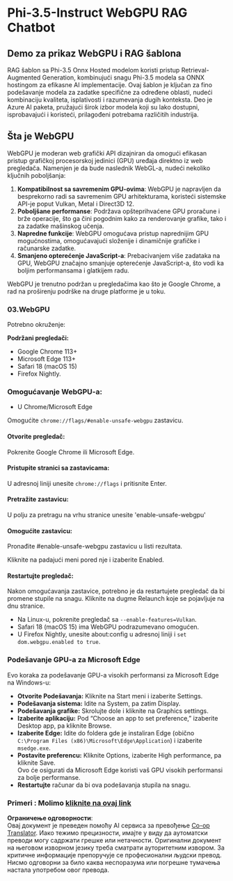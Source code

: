 <!--
CO_OP_TRANSLATOR_METADATA:
{
  "original_hash": "b62864faf628eb07f5231d4885555198",
  "translation_date": "2025-05-09T19:00:36+00:00",
  "source_file": "md/02.Application/01.TextAndChat/Phi3/WebGPUWithPhi35Readme.md",
  "language_code": "sr"
}
-->
# Phi-3.5-Instruct WebGPU RAG Chatbot

## Demo za prikaz WebGPU i RAG šablona

RAG šablon sa Phi-3.5 Onnx Hosted modelom koristi pristup Retrieval-Augmented Generation, kombinujući snagu Phi-3.5 modela sa ONNX hostingom za efikasne AI implementacije. Ovaj šablon je ključan za fino podešavanje modela za zadatke specifične za određene oblasti, nudeći kombinaciju kvaliteta, isplativosti i razumevanja dugih konteksta. Deo je Azure AI paketa, pružajući širok izbor modela koji su lako dostupni, isprobavajući i koristeći, prilagođeni potrebama različitih industrija.

## Šta je WebGPU  
WebGPU je moderan web grafički API dizajniran da omogući efikasan pristup grafičkoj procesorskoj jedinici (GPU) uređaja direktno iz web pregledača. Namenjen je da bude naslednik WebGL-a, nudeći nekoliko ključnih poboljšanja:

1. **Kompatibilnost sa savremenim GPU-ovima**: WebGPU je napravljen da besprekorno radi sa savremenim GPU arhitekturama, koristeći sistemske API-je poput Vulkan, Metal i Direct3D 12.
2. **Poboljšane performanse**: Podržava opšteprihvaćene GPU proračune i brže operacije, što ga čini pogodnim kako za renderovanje grafike, tako i za zadatke mašinskog učenja.
3. **Napredne funkcije**: WebGPU omogućava pristup naprednijim GPU mogućnostima, omogućavajući složenije i dinamičnije grafičke i računarske zadatke.
4. **Smanjeno opterećenje JavaScript-a**: Prebacivanjem više zadataka na GPU, WebGPU značajno smanjuje opterećenje JavaScript-a, što vodi ka boljim performansama i glatkijem radu.

WebGPU je trenutno podržan u pregledačima kao što je Google Chrome, a rad na proširenju podrške na druge platforme je u toku.

### 03.WebGPU  
Potrebno okruženje:

**Podržani pregledači:**  
- Google Chrome 113+  
- Microsoft Edge 113+  
- Safari 18 (macOS 15)  
- Firefox Nightly.

### Omogućavanje WebGPU-a:

- U Chrome/Microsoft Edge 

Omogućite `chrome://flags/#enable-unsafe-webgpu` zastavicu.

#### Otvorite pregledač:  
Pokrenite Google Chrome ili Microsoft Edge.

#### Pristupite stranici sa zastavicama:  
U adresnoj liniji unesite `chrome://flags` i pritisnite Enter.

#### Pretražite zastavicu:  
U polju za pretragu na vrhu stranice unesite 'enable-unsafe-webgpu'

#### Omogućite zastavicu:  
Pronađite #enable-unsafe-webgpu zastavicu u listi rezultata.

Kliknite na padajući meni pored nje i izaberite Enabled.

#### Restartujte pregledač:  

Nakon omogućavanja zastavice, potrebno je da restartujete pregledač da bi promene stupile na snagu. Kliknite na dugme Relaunch koje se pojavljuje na dnu stranice.

- Na Linux-u, pokrenite pregledač sa `--enable-features=Vulkan`.  
- Safari 18 (macOS 15) ima WebGPU podrazumevano omogućen.  
- U Firefox Nightly, unesite about:config u adresnoj liniji i `set dom.webgpu.enabled to true`.

### Podešavanje GPU-a za Microsoft Edge  

Evo koraka za podešavanje GPU-a visokih performansi za Microsoft Edge na Windows-u:

- **Otvorite Podešavanja:** Kliknite na Start meni i izaberite Settings.  
- **Podešavanja sistema:** Idite na System, pa zatim Display.  
- **Podešavanja grafike:** Skrolujte dole i kliknite na Graphics settings.  
- **Izaberite aplikaciju:** Pod “Choose an app to set preference,” izaberite Desktop app, pa kliknite Browse.  
- **Izaberite Edge:** Idite do foldera gde je instaliran Edge (obično `C:\Program Files (x86)\Microsoft\Edge\Application`) i izaberite `msedge.exe`.  
- **Postavite preferencu:** Kliknite Options, izaberite High performance, pa kliknite Save.  
Ovo će osigurati da Microsoft Edge koristi vaš GPU visokih performansi za bolje performanse.  
- **Restartujte** računar da bi ova podešavanja stupila na snagu.

### Primeri : Molimo [kliknite na ovaj link](https://github.com/microsoft/aitour-exploring-cutting-edge-models/tree/main/src/02.ONNXRuntime/01.WebGPUChatRAG)

**Ограничење одговорности**:  
Овај документ је преведен помоћу AI сервиса за превођење [Co-op Translator](https://github.com/Azure/co-op-translator). Иако тежимо прецизности, имајте у виду да аутоматски преводи могу садржати грешке или нетачности. Оригинални документ на његовом изворном језику треба сматрати ауторитетним извором. За критичне информације препоручује се професионални људски превод. Нисмо одговорни за било каква неспоразума или погрешне тумачења настала употребом овог превода.
